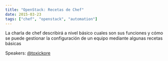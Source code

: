 ```yaml
---
title: "OpenStack: Recetas de Chef"
date: 2015-03-23
tags: ["chef", "openstack", "automation"]
---
```


La charla de chef describirá a nivel básico cuales son sus funciones y cómo se puede gestionar la configuración de un equipo mediante algunas recetas básicas

Speakers:
[@toxickore](https://twitter.com/toxickore)